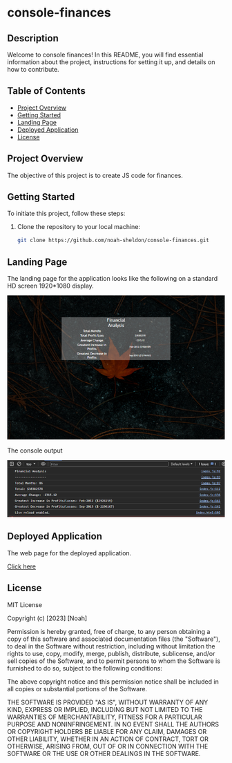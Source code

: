 # console-finances

## Description


Welcome to console finances! In this README, you will find essential information about the project, instructions for setting it up, and details on how to contribute.


## Table of Contents

- [Project Overview](#project-overview)
- [Getting Started](#getting-started)
- [Landing Page](#landing-page)
- [Deployed Application](#deployed-application)
- [License](#license)


## Project Overview

The objective of this project is to create JS code for finances. 


## Getting Started

To initiate this project, follow these steps:

1. Clone the repository to your local machine:

   ```bash
   git clone https://github.com/noah-sheldon/console-finances.git
   ```


## Landing Page

The landing page for the application looks like the following on a standard HD screen 1920*1080 display.

![alt text](./assets/images/scr_1920.png)

The console output

![alt text](./assets/images/console.png)

## Deployed Application

The web page for the deployed application.

[Click here](https://noah-sheldon.github.io/console-finances/)


## License

MIT License

Copyright (c) [2023] [Noah]

Permission is hereby granted, free of charge, to any person obtaining a copy
of this software and associated documentation files (the "Software"), to deal
in the Software without restriction, including without limitation the rights
to use, copy, modify, merge, publish, distribute, sublicense, and/or sell
copies of the Software, and to permit persons to whom the Software is
furnished to do so, subject to the following conditions:

The above copyright notice and this permission notice shall be included in all
copies or substantial portions of the Software.

THE SOFTWARE IS PROVIDED "AS IS", WITHOUT WARRANTY OF ANY KIND, EXPRESS OR
IMPLIED, INCLUDING BUT NOT LIMITED TO THE WARRANTIES OF MERCHANTABILITY,
FITNESS FOR A PARTICULAR PURPOSE AND NONINFRINGEMENT. IN NO EVENT SHALL THE
AUTHORS OR COPYRIGHT HOLDERS BE LIABLE FOR ANY CLAIM, DAMAGES OR OTHER
LIABILITY, WHETHER IN AN ACTION OF CONTRACT, TORT OR OTHERWISE, ARISING FROM,
OUT OF OR IN CONNECTION WITH THE SOFTWARE OR THE USE OR OTHER DEALINGS IN THE
SOFTWARE.